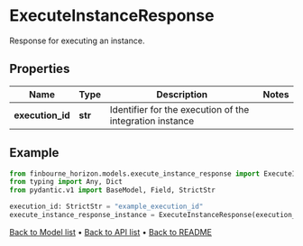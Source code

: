 # ExecuteInstanceResponse

Response for executing an instance.
## Properties
Name | Type | Description | Notes
------------ | ------------- | ------------- | -------------
**execution_id** | **str** | Identifier for the execution of the integration instance | 
## Example

```python
from finbourne_horizon.models.execute_instance_response import ExecuteInstanceResponse
from typing import Any, Dict
from pydantic.v1 import BaseModel, Field, StrictStr

execution_id: StrictStr = "example_execution_id"
execute_instance_response_instance = ExecuteInstanceResponse(execution_id=execution_id)

```

[Back to Model list](../README.md#documentation-for-models) &#8226; [Back to API list](../README.md#documentation-for-api-endpoints) &#8226; [Back to README](../README.md)

